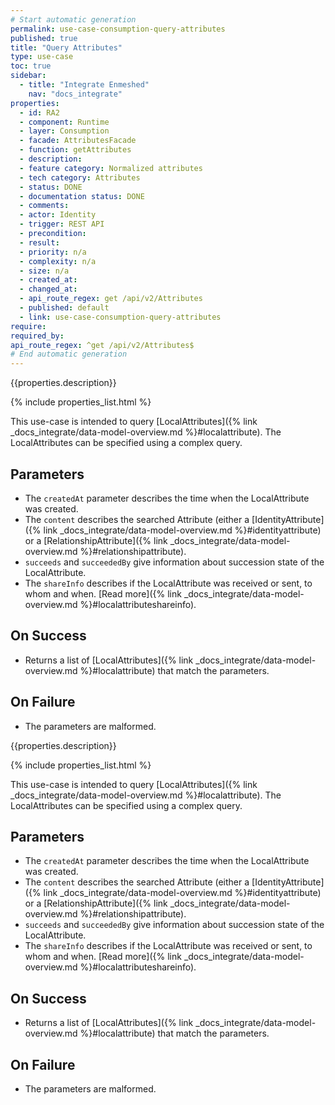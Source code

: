 ```yaml
---
# Start automatic generation
permalink: use-case-consumption-query-attributes
published: true
title: "Query Attributes"
type: use-case
toc: true
sidebar:
  - title: "Integrate Enmeshed"
    nav: "docs_integrate"
properties:
  - id: RA2
  - component: Runtime
  - layer: Consumption
  - facade: AttributesFacade
  - function: getAttributes
  - description:
  - feature category: Normalized attributes
  - tech category: Attributes
  - status: DONE
  - documentation status: DONE
  - comments:
  - actor: Identity
  - trigger: REST API
  - precondition:
  - result:
  - priority: n/a
  - complexity: n/a
  - size: n/a
  - created_at:
  - changed_at:
  - api_route_regex: get /api/v2/Attributes
  - published: default
  - link: use-case-consumption-query-attributes
require:
required_by:
api_route_regex: ^get /api/v2/Attributes$
# End automatic generation
---
```


{{properties.description}}

{% include properties_list.html %}

This use-case is intended to query [LocalAttributes]({% link _docs_integrate/data-model-overview.md %}#localattribute). The LocalAttributes can be specified using a complex query.

## Parameters

- The `createdAt` parameter describes the time when the LocalAttribute was created.
- The `content` describes the searched Attribute (either a [IdentityAttribute]({% link _docs_integrate/data-model-overview.md %}#identityattribute)
  or a [RelationshipAttribute]({% link _docs_integrate/data-model-overview.md %}#relationshipattribute).
- `succeeds` and `succeededBy` give information about succession state of the LocalAttribute.
- The `shareInfo` describes if the LocalAttribute was received or sent, to whom and when. [Read more]({% link _docs_integrate/data-model-overview.md %}#localattributeshareinfo).

## On Success

- Returns a list of [LocalAttributes]({% link _docs_integrate/data-model-overview.md %}#localattribute) that match the parameters.

## On Failure

- The parameters are malformed.

{{properties.description}}

{% include properties_list.html %}

This use-case is intended to query [LocalAttributes]({% link _docs_integrate/data-model-overview.md %}#localattribute). The LocalAttributes can be specified using a complex query.

## Parameters

- The `createdAt` parameter describes the time when the LocalAttribute was created.
- The `content` describes the searched Attribute (either a [IdentityAttribute]({% link _docs_integrate/data-model-overview.md %}#identityattribute)
  or a [RelationshipAttribute]({% link _docs_integrate/data-model-overview.md %}#relationshipattribute).
- `succeeds` and `succeededBy` give information about succession state of the LocalAttribute.
- The `shareInfo` describes if the LocalAttribute was received or sent, to whom and when. [Read more]({% link _docs_integrate/data-model-overview.md %}#localattributeshareinfo).

## On Success

- Returns a list of [LocalAttributes]({% link _docs_integrate/data-model-overview.md %}#localattribute) that match the parameters.

## On Failure

- The parameters are malformed.
